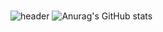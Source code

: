 #
![header](https://capsule-render.vercel.app/api?type=waving&color=gradient&text=%20do-huni's%20github%20&height=300&fontSize=80&desc=FE/BE/NLP&descAlignY=80)
![Anurag's GitHub stats](https://github-readme-stats.vercel.app/api?username=do-huni&show_icons=true&theme=radical)
